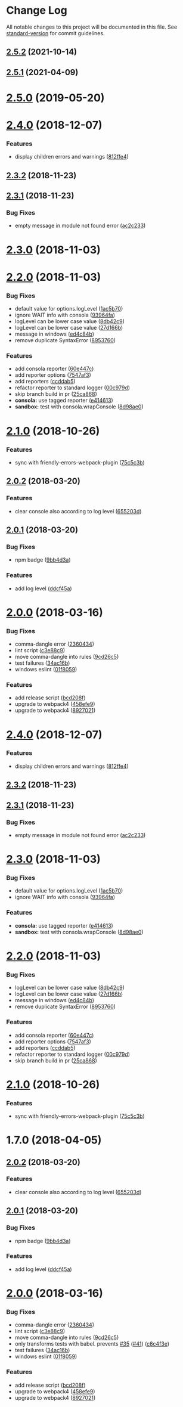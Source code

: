 # Change Log

All notable changes to this project will be documented in this file. See [standard-version](https://github.com/conventional-changelog/standard-version) for commit guidelines.

<a name="2.5.2"></a>
## [2.5.2](https://github.com/nuxt/friendly-errors-webpack-plugin/compare/v2.5.1...v2.5.2) (2021-10-14)



<a name="2.5.1"></a>
## [2.5.1](https://github.com/nuxt/friendly-errors-webpack-plugin/compare/v2.5.0...v2.5.1) (2021-04-09)



<a name="2.5.0"></a>
# [2.5.0](https://github.com/nuxt/friendly-errors-webpack-plugin/compare/v2.0.0-beta.0...v2.5.0) (2019-05-20)



<a name="2.4.0"></a>
# [2.4.0](https://github.com/nuxt/friendly-errors-webpack-plugin/compare/v2.3.2...v2.4.0) (2018-12-07)


### Features

* display children errors and warnings ([812ffe4](https://github.com/nuxt/friendly-errors-webpack-plugin/commit/812ffe4))



<a name="2.3.2"></a>
## [2.3.2](https://github.com/nuxt/friendly-errors-webpack-plugin/compare/v2.3.1...v2.3.2) (2018-11-23)



<a name="2.3.1"></a>
## [2.3.1](https://github.com/nuxt/friendly-errors-webpack-plugin/compare/v2.3.0...v2.3.1) (2018-11-23)


### Bug Fixes

* empty message in module not found error ([ac2c233](https://github.com/nuxt/friendly-errors-webpack-plugin/commit/ac2c233))



<a name="2.3.0"></a>
# [2.3.0](https://github.com/nuxt/friendly-errors-webpack-plugin/compare/v2.2.0...v2.3.0) (2018-11-03)



<a name="2.2.0"></a>
# [2.2.0](https://github.com/nuxt/friendly-errors-webpack-plugin/compare/v2.1.0...v2.2.0) (2018-11-03)


### Bug Fixes

* default value for options.logLevel ([1ac5b70](https://github.com/nuxt/friendly-errors-webpack-plugin/commit/1ac5b70))
* ignore WAIT info with consola ([93964fa](https://github.com/nuxt/friendly-errors-webpack-plugin/commit/93964fa))
* logLevel can be lower case value ([8db42c9](https://github.com/nuxt/friendly-errors-webpack-plugin/commit/8db42c9))
* logLevel can be lower case value ([27d166b](https://github.com/nuxt/friendly-errors-webpack-plugin/commit/27d166b))
* message in windows ([ed4c84b](https://github.com/nuxt/friendly-errors-webpack-plugin/commit/ed4c84b))
* remove duplicate SyntaxError ([8953760](https://github.com/nuxt/friendly-errors-webpack-plugin/commit/8953760))


### Features

* add consola reporter ([60e447c](https://github.com/nuxt/friendly-errors-webpack-plugin/commit/60e447c))
* add reporter options ([7547af3](https://github.com/nuxt/friendly-errors-webpack-plugin/commit/7547af3))
* add reporters ([ccddab5](https://github.com/nuxt/friendly-errors-webpack-plugin/commit/ccddab5))
* refactor reporter to standard logger ([00c979d](https://github.com/nuxt/friendly-errors-webpack-plugin/commit/00c979d))
* skip branch build in pr ([25ca868](https://github.com/nuxt/friendly-errors-webpack-plugin/commit/25ca868))
* **consola:** use tagged reporter ([e414613](https://github.com/nuxt/friendly-errors-webpack-plugin/commit/e414613))
* **sandbox:** test with consola.wrapConsole ([8d98ae0](https://github.com/nuxt/friendly-errors-webpack-plugin/commit/8d98ae0))



<a name="2.1.0"></a>
# [2.1.0](https://github.com/nuxt/friendly-errors-webpack-plugin/compare/v2.0.2...v2.1.0) (2018-10-26)


### Features

* sync with friendly-errors-webpack-plugin ([75c5c3b](https://github.com/nuxt/friendly-errors-webpack-plugin/commit/75c5c3b))



<a name="2.0.2"></a>
## [2.0.2](https://github.com/nuxt/friendly-errors-webpack-plugin/compare/v2.0.1...v2.0.2) (2018-03-20)


### Features

* clear console also according to log level ([655203d](https://github.com/nuxt/friendly-errors-webpack-plugin/commit/655203d))



<a name="2.0.1"></a>
## [2.0.1](https://github.com/nuxt/friendly-errors-webpack-plugin/compare/v2.0.0...v2.0.1) (2018-03-20)


### Bug Fixes

* npm badge ([9bb4d3a](https://github.com/nuxt/friendly-errors-webpack-plugin/commit/9bb4d3a))


### Features

* add log level ([ddcf45a](https://github.com/nuxt/friendly-errors-webpack-plugin/commit/ddcf45a))



<a name="2.0.0"></a>
# [2.0.0](https://github.com/nuxt/friendly-errors-webpack-plugin/compare/v1.6.1...v2.0.0) (2018-03-16)


### Bug Fixes

* comma-dangle error ([2360434](https://github.com/nuxt/friendly-errors-webpack-plugin/commit/2360434))
* lint script ([c3e88c9](https://github.com/nuxt/friendly-errors-webpack-plugin/commit/c3e88c9))
* move comma-dangle into rules ([9cd26c5](https://github.com/nuxt/friendly-errors-webpack-plugin/commit/9cd26c5))
* test failures ([34ac16b](https://github.com/nuxt/friendly-errors-webpack-plugin/commit/34ac16b))
* windows eslint ([01f8059](https://github.com/nuxt/friendly-errors-webpack-plugin/commit/01f8059))


### Features

* add release script ([bcd208f](https://github.com/nuxt/friendly-errors-webpack-plugin/commit/bcd208f))
* upgrade to webpack4 ([458efe9](https://github.com/nuxt/friendly-errors-webpack-plugin/commit/458efe9))
* upgrade to webpack4 ([8927021](https://github.com/nuxt/friendly-errors-webpack-plugin/commit/8927021))



<a name="2.4.0"></a>
# [2.4.0](https://github.com/nuxt/friendly-errors-webpack-plugin/compare/v2.3.2...v2.4.0) (2018-12-07)


### Features

* display children errors and warnings ([812ffe4](https://github.com/nuxt/friendly-errors-webpack-plugin/commit/812ffe4))



<a name="2.3.2"></a>
## [2.3.2](https://github.com/nuxt/friendly-errors-webpack-plugin/compare/v2.3.1...v2.3.2) (2018-11-23)



<a name="2.3.1"></a>
## [2.3.1](https://github.com/nuxt/friendly-errors-webpack-plugin/compare/v2.3.0...v2.3.1) (2018-11-23)


### Bug Fixes

* empty message in module not found error ([ac2c233](https://github.com/nuxt/friendly-errors-webpack-plugin/commit/ac2c233))



<a name="2.3.0"></a>
# [2.3.0](https://github.com/nuxt/friendly-errors-webpack-plugin/compare/v2.2.0...v2.3.0) (2018-11-03)


### Bug Fixes

* default value for options.logLevel ([1ac5b70](https://github.com/nuxt/friendly-errors-webpack-plugin/commit/1ac5b70))
* ignore WAIT info with consola ([93964fa](https://github.com/nuxt/friendly-errors-webpack-plugin/commit/93964fa))


### Features

* **consola:** use tagged reporter ([e414613](https://github.com/nuxt/friendly-errors-webpack-plugin/commit/e414613))
* **sandbox:** test with consola.wrapConsole ([8d98ae0](https://github.com/nuxt/friendly-errors-webpack-plugin/commit/8d98ae0))



<a name="2.2.0"></a>
# [2.2.0](https://github.com/nuxt/friendly-errors-webpack-plugin/compare/v2.1.0...v2.2.0) (2018-11-03)


### Bug Fixes

* logLevel can be lower case value ([8db42c9](https://github.com/nuxt/friendly-errors-webpack-plugin/commit/8db42c9))
* logLevel can be lower case value ([27d166b](https://github.com/nuxt/friendly-errors-webpack-plugin/commit/27d166b))
* message in windows ([ed4c84b](https://github.com/nuxt/friendly-errors-webpack-plugin/commit/ed4c84b))
* remove duplicate SyntaxError ([8953760](https://github.com/nuxt/friendly-errors-webpack-plugin/commit/8953760))


### Features

* add consola reporter ([60e447c](https://github.com/nuxt/friendly-errors-webpack-plugin/commit/60e447c))
* add reporter options ([7547af3](https://github.com/nuxt/friendly-errors-webpack-plugin/commit/7547af3))
* add reporters ([ccddab5](https://github.com/nuxt/friendly-errors-webpack-plugin/commit/ccddab5))
* refactor reporter to standard logger ([00c979d](https://github.com/nuxt/friendly-errors-webpack-plugin/commit/00c979d))
* skip branch build in pr ([25ca868](https://github.com/nuxt/friendly-errors-webpack-plugin/commit/25ca868))



<a name="2.1.0"></a>
# [2.1.0](https://github.com/nuxt/friendly-errors-webpack-plugin/compare/v2.0.2...v2.1.0) (2018-10-26)


### Features

* sync with friendly-errors-webpack-plugin ([75c5c3b](https://github.com/nuxt/friendly-errors-webpack-plugin/commit/75c5c3b))



<a name="1.7.0"></a>
# 1.7.0 (2018-04-05)



<a name="2.0.2"></a>
## [2.0.2](https://github.com/nuxt/friendly-errors-webpack-plugin/compare/v2.0.1...v2.0.2) (2018-03-20)


### Features

* clear console also according to log level ([655203d](https://github.com/nuxt/friendly-errors-webpack-plugin/commit/655203d))



<a name="2.0.1"></a>
## [2.0.1](https://github.com/nuxt/friendly-errors-webpack-plugin/compare/v2.0.0...v2.0.1) (2018-03-20)


### Bug Fixes

* npm badge ([9bb4d3a](https://github.com/nuxt/friendly-errors-webpack-plugin/commit/9bb4d3a))


### Features

* add log level ([ddcf45a](https://github.com/nuxt/friendly-errors-webpack-plugin/commit/ddcf45a))



<a name="2.0.0"></a>
# [2.0.0](https://github.com/nuxt/friendly-errors-webpack-plugin/compare/v1.6.1...v2.0.0) (2018-03-16)


### Bug Fixes

* comma-dangle error ([2360434](https://github.com/nuxt/friendly-errors-webpack-plugin/commit/2360434))
* lint script ([c3e88c9](https://github.com/nuxt/friendly-errors-webpack-plugin/commit/c3e88c9))
* move comma-dangle into rules ([9cd26c5](https://github.com/nuxt/friendly-errors-webpack-plugin/commit/9cd26c5))
* only transforms tests with babel. prevents [#35](https://github.com/nuxt/friendly-errors-webpack-plugin/issues/35) ([#41](https://github.com/nuxt/friendly-errors-webpack-plugin/issues/41)) ([c8c4f3e](https://github.com/nuxt/friendly-errors-webpack-plugin/commit/c8c4f3e))
* test failures ([34ac16b](https://github.com/nuxt/friendly-errors-webpack-plugin/commit/34ac16b))
* windows eslint ([01f8059](https://github.com/nuxt/friendly-errors-webpack-plugin/commit/01f8059))


### Features

* add release script ([bcd208f](https://github.com/nuxt/friendly-errors-webpack-plugin/commit/bcd208f))
* upgrade to webpack4 ([458efe9](https://github.com/nuxt/friendly-errors-webpack-plugin/commit/458efe9))
* upgrade to webpack4 ([8927021](https://github.com/nuxt/friendly-errors-webpack-plugin/commit/8927021))
